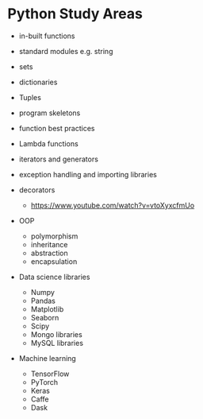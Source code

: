 # Python Study Areas

- in-built functions
- standard modules e.g. string
- sets
- dictionaries
- Tuples
- program skeletons
- function best practices
- Lambda functions
- iterators and generators
- exception handling and importing libraries
- decorators
  - https://www.youtube.com/watch?v=vtoXyxcfmUo

- OOP
  - polymorphism
  - inheritance
  - abstraction
  - encapsulation
  
- Data science libraries
  - Numpy
  - Pandas
  - Matplotlib
  - Seaborn
  - Scipy
  - Mongo libraries 
  - MySQL libraries
  
- Machine learning
  - TensorFlow
  - PyTorch
  - Keras
  - Caffe
  - Dask
 
